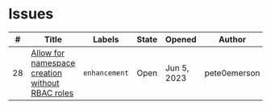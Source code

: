 # Issues

\# | Title | Labels | State | Opened | Author
---|-------|--------|--------|--------|-------
28 | [Allow for namespace creation without RBAC roles](https://github.com/terraform-modules-krish/terraform-kubernetes-namespace/blob/main/.github/ISSUES/28.md) |  `enhancement`  | Open | Jun 5, 2023 | pete0emerson

